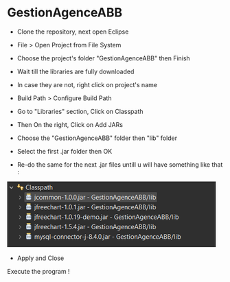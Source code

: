# GestionAgenceABB

- Clone the repository, next open Eclipse

- File > Open Project from File System

- Choose the project's folder "GestionAgenceABB" then Finish

- Wait till the libraries are fully downloaded

- In case they are not, right click on project's name

- Build Path > Configure Build Path

- Go to "Libraries" section, Click on Classpath

- Then On the right, Click on Add JARs

- Choose the "GestionAgenceABB" folder then "lib" folder

- Select the first .jar folder then OK

- Re-do the same for the next .jar files untill u will have something like that :

![Capture](./images/capture.png)

- Apply and Close

Execute the program !



 
